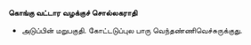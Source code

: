**கொங்கு வட்டார வழக்குச் சொல்லகராதி**
- அடுப்பின் மறுபகுதி. கோட்டடுப்புல பாரு வெந்தண்ணிவெச்சுருக்குது.

